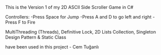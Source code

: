 This is the Version 1 of my 2D ASCII Side Scroller Game in C#

Controllers:
-Press Space for Jump
-Press A and D to go left and right
-Press F to Fire 

MultiThreading (Threads),
Definitive Lock,
2D Lists Collection,
Singleton Design Pattern &
Static Class

have been used in this project - Cem Tuğanlı
